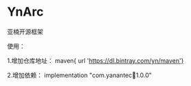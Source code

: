 # YnArc
亚楠开源框架


使用：


1.增加仓库地址：
 maven{ url 'https://dl.bintray.com/yn/maven'}
 
 2.增加依赖：
 implementation "com.yanantec:bus:1.0.0"
